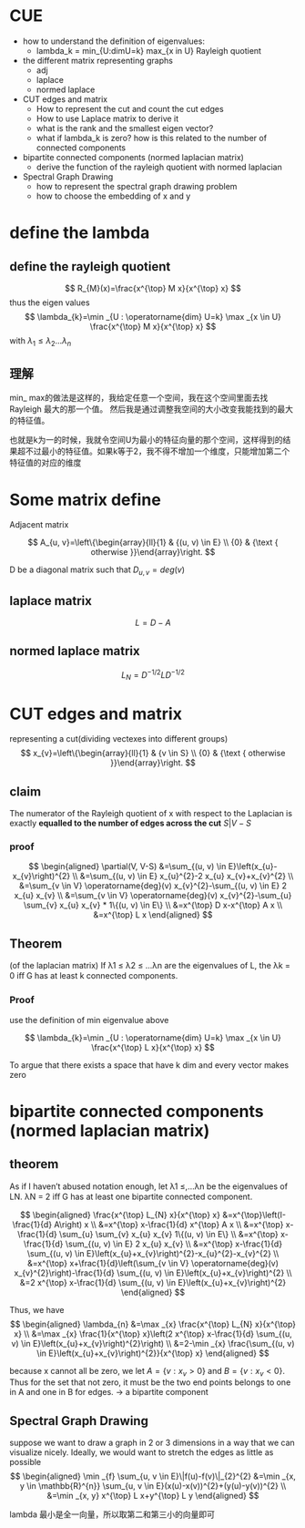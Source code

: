 # CUE
- how to understand the definition of eigenvalues:
  - lambda_k = min_{U:dimU=k} max_{x in U} Rayleigh quotient
- the different matrix representing graphs
  - adj
  - laplace
  - normed laplace
- CUT edges and matrix
  - How to represent the cut and count the cut edges
  - How to use Laplace matrix to derive it
  - what is the rank and the smallest eigen vector?
  - what if lambda_k is zero? how is this related to the number of connected components
- bipartite connected components (normed laplacian matrix)
  - derive the function of the rayleigh quotient with normed laplacian
- Spectral Graph Drawing
  - how to represent the spectral graph drawing problem
  - how to choose the embedding of x and y


# define the lambda
## define the rayleigh quotient
$$
R_{M}(x)=\frac{x^{\top} M x}{x^{\top} x}
$$
thus the eigen values
$$
\lambda_{k}=\min _{U : \operatorname{dim} U=k} \max _{x \in U} \frac{x^{\top} M x}{x^{\top} x}
$$
with $\lambda_{1} \leq \lambda_{2} \ldots \lambda_{n}$


## 理解
min_ max的做法是这样的，我给定任意一个空间，我在这个空间里面去找Rayleigh 最大的那一个值。 然后我是通过调整我空间的大小改变我能找到的最大的特征值。

也就是k为一的时候，我就令空间U为最小的特征向量的那个空间，这样得到的结果超不过最小的特征值。如果k等于2，我不得不增加一个维度，只能增加第二个特征值的对应的维度

# Some matrix define
Adjacent matrix

$$
A_{u, v}=\left\{\begin{array}{ll}{1} & {(u, v) \in E} \\ {0} & {\text { otherwise }}\end{array}\right.
$$

D be a diagonal matrix such that $D_{u,v} = deg(v)$

## laplace matrix
$$
L = D - A
$$

## normed laplace matrix
$$
L_{N}=D^{-1 / 2} L D^{-1 / 2}
$$

# CUT edges and matrix

representing a cut(dividing vectexes into different groups)
$$
x_{v}=\left\{\begin{array}{ll}{1} & {v \in S} \\ {0} & {\text { otherwise }}\end{array}\right.
$$

## claim
The numerator of the Rayleigh quotient of x with respect to the Laplacian is exactly **equalled to the number of edges across the cut** $S|V −S$

### proof
$$
\begin{aligned} \partial(V, V-S) &=\sum_{(u, v) \in E}\left(x_{u}-x_{v}\right)^{2} \\ &=\sum_{(u, v) \in E} x_{u}^{2}-2 x_{u} x_{v}+x_{v}^{2} \\ &=\sum_{v \in V} \operatorname{deg}(v) x_{v}^{2}-\sum_{(u, v) \in E} 2 x_{u} x_{v} \\ &=\sum_{v \in V} \operatorname{deg}(v) x_{v}^{2}-\sum_{u} \sum_{v} x_{u} x_{v} * 1\{(u, v) \in E\} \\ &=x^{\top} D x-x^{\top} A x \\ &=x^{\top} L x \end{aligned}
$$

## Theorem
(of the laplacian matrix) If λ1 ≤ λ2 ≤ ...λn are the eigenvalues of L, the λk = 0 iﬀ G has at least k connected components.

### Proof
use the definition of min eigenvalue above

$$
\lambda_{k}=\min _{U : \operatorname{dim} U=k} \max _{x \in U} \frac{x^{\top} L x}{x^{\top} x}
$$

To argue that there exists a space that have k dim and every vector makes zero

# bipartite connected components (normed laplacian matrix)
## theorem
As if I haven’t abused notation enough, let λ1 ≤,...λn be the eigenvalues of LN. λN = 2 iﬀ G has at least one bipartite connected component.

$$
\begin{aligned} \frac{x^{\top} L_{N} x}{x^{\top} x} &=x^{\top}\left(I-\frac{1}{d} A\right) x \\ &=x^{\top} x-\frac{1}{d} x^{\top} A x \\ &=x^{\top} x-\frac{1}{d} \sum_{u} \sum_{v} x_{u} x_{v} 1\{(u, v) \in E\} \\ &=x^{\top} x-\frac{1}{d} \sum_{(u, v) \in E} 2 x_{u} x_{v} \\ &=x^{\top} x-\frac{1}{d} \sum_{(u, v) \in E}\left(x_{u}+x_{v}\right)^{2}-x_{u}^{2}-x_{v}^{2} \\ &=x^{\top} x+\frac{1}{d}\left(\sum_{v \in V} \operatorname{deg}(v) x_{v}^{2}\right)-\frac{1}{d} \sum_{(u, v) \in E}\left(x_{u}+x_{v}\right)^{2} \\ &=2 x^{\top} x-\frac{1}{d} \sum_{(u, v) \in E}\left(x_{u}+x_{v}\right)^{2} \end{aligned}
$$

Thus, we have
$$
\begin{aligned} \lambda_{n} &=\max _{x} \frac{x^{\top} L_{N} x}{x^{\top} x} \\ &=\max _{x} \frac{1}{x^{\top} x}\left(2 x^{\top} x-\frac{1}{d} \sum_{(u, v) \in E}\left(x_{u}+x_{v}\right)^{2}\right) \\ &=2-\min _{x} \frac{\sum_{(u, v) \in E}\left(x_{u}+x_{v}\right)^{2}}{x^{\top} x} \end{aligned}
$$

because x cannot all be zero, we let $A=\left\{v : x_{v}>0\right\} \text { and } B=\left\{v : x_{v}<0\right\}$. Thus for the set that not zero, it must be the two end points belongs to one in A and one in B for edges.  -> a bipartite component


## Spectral Graph Drawing
suppose we want to draw a graph in 2 or 3 dimensions in a way that we can visualize nicely. Ideally, we would want to stretch the edges as little as possible
$$
\begin{aligned} \min _{f} \sum_{u, v \in E}\|f(u)-f(v)\|_{2}^{2} &=\min _{x, y \in \mathbb{R}^{n}} \sum_{u, v \in E}(x(u)-x(v))^{2}+(y(u)-y(v))^{2} \\ &=\min _{x, y} x^{\top} L x+y^{\top} L y \end{aligned}
$$

lambda 最小是全一向量，所以取第二和第三小的向量即可